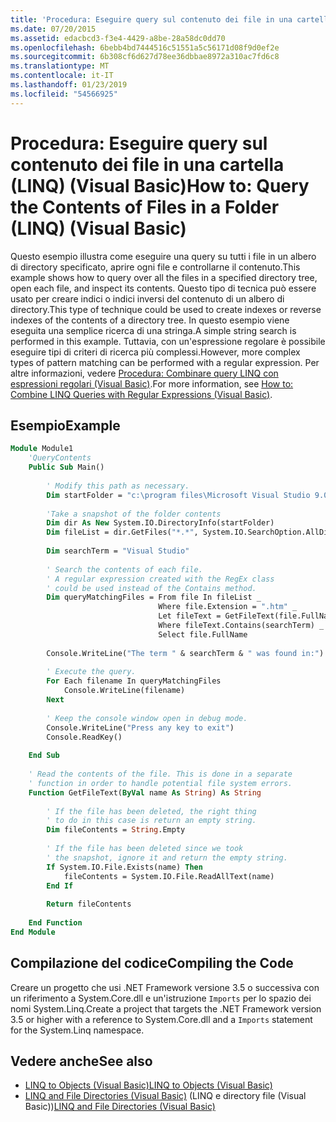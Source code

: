 ```yaml
---
title: 'Procedura: Eseguire query sul contenuto dei file in una cartella (LINQ) (Visual Basic)'
ms.date: 07/20/2015
ms.assetid: edacbcd3-f3e4-4429-a8be-28a58dc0dd70
ms.openlocfilehash: 6bebb4bd7444516c51551a5c56171d08f9d0ef2e
ms.sourcegitcommit: 6b308cf6d627d78ee36dbbae8972a310ac7fd6c8
ms.translationtype: MT
ms.contentlocale: it-IT
ms.lasthandoff: 01/23/2019
ms.locfileid: "54566925"
---
```

# <a name="how-to-query-the-contents-of-files-in-a-folder-linq-visual-basic"></a><span data-ttu-id="3dbc6-102">Procedura: Eseguire query sul contenuto dei file in una cartella (LINQ) (Visual Basic)</span><span class="sxs-lookup"><span data-stu-id="3dbc6-102">How to: Query the Contents of Files in a Folder (LINQ) (Visual Basic)</span></span>
<span data-ttu-id="3dbc6-103">Questo esempio illustra come eseguire una query su tutti i file in un albero di directory specificato, aprire ogni file e controllarne il contenuto.</span><span class="sxs-lookup"><span data-stu-id="3dbc6-103">This example shows how to query over all the files in a specified directory tree, open each file, and inspect its contents.</span></span> <span data-ttu-id="3dbc6-104">Questo tipo di tecnica può essere usato per creare indici o indici inversi del contenuto di un albero di directory.</span><span class="sxs-lookup"><span data-stu-id="3dbc6-104">This type of technique could be used to create indexes or reverse indexes of the contents of a directory tree.</span></span> <span data-ttu-id="3dbc6-105">In questo esempio viene eseguita una semplice ricerca di una stringa.</span><span class="sxs-lookup"><span data-stu-id="3dbc6-105">A simple string search is performed in this example.</span></span> <span data-ttu-id="3dbc6-106">Tuttavia, con un'espressione regolare è possibile eseguire tipi di criteri di ricerca più complessi.</span><span class="sxs-lookup"><span data-stu-id="3dbc6-106">However, more complex types of pattern matching can be performed with a regular expression.</span></span> <span data-ttu-id="3dbc6-107">Per altre informazioni, vedere [Procedura: Combinare query LINQ con espressioni regolari (Visual Basic)](../../../../visual-basic/programming-guide/concepts/linq/how-to-combine-linq-queries-with-regular-expressions.md).</span><span class="sxs-lookup"><span data-stu-id="3dbc6-107">For more information, see [How to: Combine LINQ Queries with Regular Expressions (Visual Basic)](../../../../visual-basic/programming-guide/concepts/linq/how-to-combine-linq-queries-with-regular-expressions.md).</span></span>  
  
## <a name="example"></a><span data-ttu-id="3dbc6-108">Esempio</span><span class="sxs-lookup"><span data-stu-id="3dbc6-108">Example</span></span>  
  
```vb  
Module Module1  
    'QueryContents  
    Public Sub Main()  
  
        ' Modify this path as necessary.  
        Dim startFolder = "c:\program files\Microsoft Visual Studio 9.0\VB\"  
  
        'Take a snapshot of the folder contents  
        Dim dir As New System.IO.DirectoryInfo(startFolder)  
        Dim fileList = dir.GetFiles("*.*", System.IO.SearchOption.AllDirectories)  
  
        Dim searchTerm = "Visual Studio"  
  
        ' Search the contents of each file.  
        ' A regular expression created with the RegEx class  
        ' could be used instead of the Contains method.  
        Dim queryMatchingFiles = From file In fileList _  
                                 Where file.Extension = ".htm" _  
                                 Let fileText = GetFileText(file.FullName) _  
                                 Where fileText.Contains(searchTerm) _  
                                 Select file.FullName  
  
        Console.WriteLine("The term " & searchTerm & " was found in:")  
  
        ' Execute the query.  
        For Each filename In queryMatchingFiles  
            Console.WriteLine(filename)  
        Next  
  
        ' Keep the console window open in debug mode.  
        Console.WriteLine("Press any key to exit")  
        Console.ReadKey()  
  
    End Sub  
  
    ' Read the contents of the file. This is done in a separate  
    ' function in order to handle potential file system errors.  
    Function GetFileText(ByVal name As String) As String  
  
        ' If the file has been deleted, the right thing  
        ' to do in this case is return an empty string.  
        Dim fileContents = String.Empty  
  
        ' If the file has been deleted since we took   
        ' the snapshot, ignore it and return the empty string.  
        If System.IO.File.Exists(name) Then  
            fileContents = System.IO.File.ReadAllText(name)  
        End If  
  
        Return fileContents  
  
    End Function  
End Module  
```  
  
## <a name="compiling-the-code"></a><span data-ttu-id="3dbc6-109">Compilazione del codice</span><span class="sxs-lookup"><span data-stu-id="3dbc6-109">Compiling the Code</span></span>  
 <span data-ttu-id="3dbc6-110">Creare un progetto che usi .NET Framework versione 3.5 o successiva con un riferimento a System.Core.dll e un'istruzione `Imports` per lo spazio dei nomi System.Linq.</span><span class="sxs-lookup"><span data-stu-id="3dbc6-110">Create a project that targets the .NET Framework version 3.5 or higher with a reference to System.Core.dll and a `Imports` statement for the System.Linq namespace.</span></span>  
  
## <a name="see-also"></a><span data-ttu-id="3dbc6-111">Vedere anche</span><span class="sxs-lookup"><span data-stu-id="3dbc6-111">See also</span></span>
- [<span data-ttu-id="3dbc6-112">LINQ to Objects (Visual Basic)</span><span class="sxs-lookup"><span data-stu-id="3dbc6-112">LINQ to Objects (Visual Basic)</span></span>](../../../../visual-basic/programming-guide/concepts/linq/linq-to-objects.md)
- <span data-ttu-id="3dbc6-113">[LINQ and File Directories (Visual Basic)](../../../../visual-basic/programming-guide/concepts/linq/linq-and-file-directories.md) (LINQ e directory file (Visual Basic))</span><span class="sxs-lookup"><span data-stu-id="3dbc6-113">[LINQ and File Directories (Visual Basic)](../../../../visual-basic/programming-guide/concepts/linq/linq-and-file-directories.md)</span></span>
